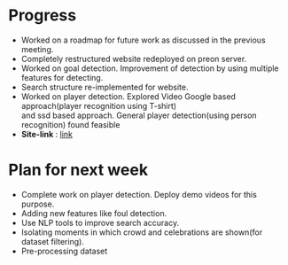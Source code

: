 # Progress
* Worked on a roadmap for future work as discussed in the previous meeting.
* Completely restructured website redeployed on preon server. 
* Worked on goal detection. Improvement of detection by using multiple features for detecting.
* Search structure re-implemented for website.
* Worked on player detection. Explored Video Google based approach(player recognition using T-shirt)  
 and ssd based approach. General player detection(using person recognition) found feasible
* **Site-link** : [link](http://preon.iiit.ac.in:8080/)

# Plan for next week
* Complete work on player detection. Deploy demo videos for this purpose.
* Adding new features like foul detection.
* Use NLP tools to improve search accuracy.
* Isolating moments in which crowd and celebrations are shown(for dataset filtering).
* Pre-processing dataset